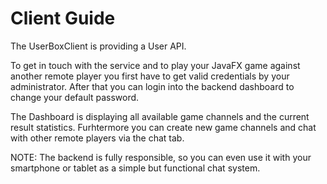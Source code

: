 # Client Guide

The UserBoxClient is providing a User API.

To get in touch with the service and to play your JavaFX game against another remote player you first have to get valid credentials by your administrator. After that you can login into the backend dashboard to change your default password.

The Dashboard is displaying all available game channels and the current result statistics. Furhtermore you can create new game channels and chat with other remote players via the chat tab.

NOTE: The backend is fully responsible, so you can even use it with your smartphone or tablet as a simple but functional chat system.
